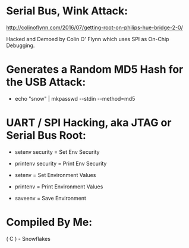 # Serial Bus, Wink Attack:


http://colinoflynn.com/2016/07/getting-root-on-philips-hue-bridge-2-0/

Hacked and Demoed by Colin O' Flynn which uses SPI as On-Chip Debugging.


# Generates a Random MD5 Hash for the USB Attack:


* echo "snow" | mkpasswd --stdin --method=md5




# UART / SPI Hacking, aka JTAG or Serial Bus Root:


* setenv security = Set Env Security

* printenv security = Print Env Security

* setenv = Set Environment Values

* printenv = Print Environment Values

* saveenv = Save Environment



# Compiled By Me:

( C ) - Snowflakes
